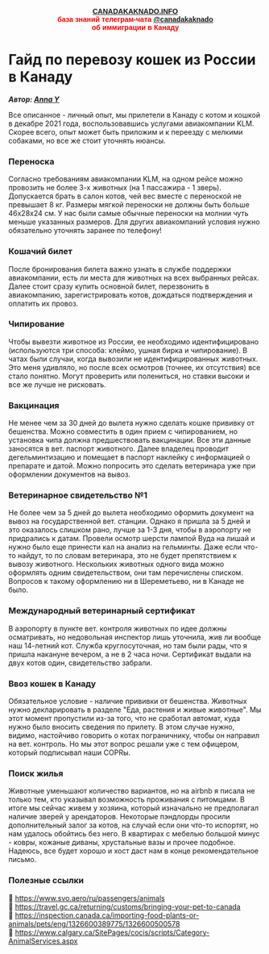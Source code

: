 <p style="color:red; font-family:arial; font-weight:800; text-align:center; font-size:1em; "><a href="https://canadakaknado.info">CANADAKAKNADO.INFO</a><br>база знаний телеграм-чата <a href="https://t.me/canadakaknado">@canadakaknado</a><br>об иммиграции в Канаду</p>

# __Гайд по перевозу кошек из России в Канаду__

__*Автор: [Anna Y](https://t.me/santarosalina)*__

Все описанное - личный опыт, мы прилетели в Канаду с котом и кошкой в декабре 2021 года, воспользовавшись услугами авиакомпании KLM. 
Скорее всего, опыт может быть приложим и к переезду с мелкими собаками, но все же стоит уточнять нюансы.

### Переноска
Согласно требованиям авиакомпании KLM, на одном рейсе можно провозить не более 3-х животных (на 1 пассажира - 1 зверь). Допускается брать в салон котов, чей вес вместе с переноской не превышает 8 кг. Размеры мягкой переноски не должны быть больше 46х28х24 см. У нас были самые обычные переноски на молнии чуть меньше указанных размеров. Для других авиакомпаний условия нужно обязательно уточнять заранее по телефону!

### Кошачий билет
После бронирования билета важно узнать в службе поддержки авиакомпании, есть ли места для животных на всех выбранных рейсах. Далее стоит сразу купить основной билет, перезвонить в авиакомпанию, зарегистрировать котов, дождаться подтверждения и оплатить их провоз. 

### Чипирование
Чтобы вывезти животное из России, ее необходимо идентифицировано (используются три способа: клеймо, ушная бирка и чипирование). В чатах были случаи, когда вывозили не идентифицированных животных. Это меня удивляло, но после всех осмотров (точнее, их отсутствия) все стало понятно. Могут проверить или полениться, но ставки высоки и все же лучше не рисковать.

### Вакцинация
Не менее чем за 30 дней до вылета нужно сделать кошке прививку от бешенства. Можно совместить  в один прием с чипированием, но установка чипа должна предшествовать вакцинации. Все эти данные заносятся в вет. паспорт животного. Далее владелец проводит дегельминтизацию и помещает в паспорт наклейку с информацией о препарате и датой. Можно попросить это сделать ветеринара уже при оформлении документов на вывоз.

### Ветеринарное свидетельство №1 
Не более чем за 5 дней до вылета необходимо оформить документ на вывоз на государственной вет. станции. Однако я пришла за 5 дней и это оказалось слишком рано, лучше за 1-3 дня, чтобы в аэропорту не придрались к датам. Провели осмотр шерсти лампой Вуда на лишай и нужно было еще принести кал на анализ на гельминты. Даже если что-то найдут, то по словам ветеринара, это не будет препятствием к вывозу животного. Нескольких животных одного вида можно оформлять одним свидетельством, они там перечислены списком. Вопросов к такому оформлению ни в Шереметьево, ни в Канаде не было.

### Международный ветеринарный сертификат
В аэропорту в пункте вет. контроля животных по идее должны осматривать, но недовольная инспектор лишь уточнила, жив ли вообще наш 14-летний кот. Служба круглосуточная, но там были рады, что я пришла накануне вечером, а не в 2 часа ночи. Сертификат выдали на двух котов один, свидетельство забрали.

### Ввоз кошек в Канаду
Обязательное условие - наличие прививки от бешенства. Животных нужно декларировать в разделе "Еда, растения и живые животные". Мы этот момент пропустили из-за того, что не сработал автомат, куда нужно было вносить сведения по прилету. В этом случае нужно, видимо, настойчиво говорить о котах пограничнику, чтобы он направил на вет. контроль. Но мы этот вопрос решали уже с тем офицером, который подписывал наши COPRы. 

### Поиск жилья
Животные уменьшают количество вариантов, но на airbnb я писала не только тем, кто указывал возможность проживания с питомцами. В итоге мы сейчас живем у хозяина, который изначально не предполагал наличие зверей у арендаторов. Некоторые пэндлорды просили дополнительный залог за котов, на случай если они что-то испортят, но нам удалось обойтись без него. В квартирах с мебелью большой минус - ковры, кожаные диваны, хрустальные вазы и прочее подобное. Надеюсь, все будет хорошо и хост даст нам в конце рекомендательное письмо.

### Полезные ссылки

🔻 https://www.svo.aero/ru/passengers/animals<br>
🔻 https://travel.gc.ca/returning/customs/bringing-your-pet-to-canada<br>
🔻 https://inspection.canada.ca/importing-food-plants-or-animals/pets/eng/1326600389775/1326600500578<br>
🔻 https://www.calgary.ca/SitePages/cocis/scripts/Category-AnimalServices.aspx<br>

